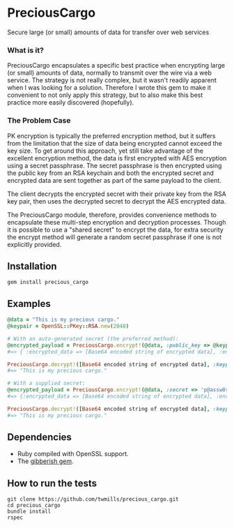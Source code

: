 # PreciousCargo

Secure large (or small) amounts of data for transfer over web services

### What is it?

PreciousCargo encapsulates a specific best practice when encrypting large (or small) amounts of data, normally to transmit over the wire via a web service. The strategy is not really complex, but it wasn't readily apparent when I was looking for a solution. Therefore I wrote this gem to make it convenient to not only apply this strategy, but to also make this best practice more easily discovered (hopefully).

### The Problem Case

PK encryption is typically the preferred encryption method, but it suffers from the limitation that the size of data being encrypted cannot exceed the key size. To get around this approach, yet still take advantage of the excellent encryption method, the data is first encrypted with AES encryption using a secret passphrase. The secret passphrase is then encrypted using the public key from an RSA keychain and both the encrypted secret and encrypted data are sent together as part of the same payload to the client.

The client decrypts the encrypted secret with their private key from the RSA key pair, then uses the decrypted secret to decrypt the AES encrypted data.

The PreciousCargo module, therefore, provides convenience methods to encapsulate these multi-step encryption and decryption processes. Though it is possible to use a "shared secret" to encrypt the data, for extra security the encrypt method will generate a random secret passphrase if one is not explicitly provided.

## Installation

    gem install precious_cargo

## Examples

```ruby
@data = "This is my precious cargo."
@keypair = OpenSSL::PKey::RSA.new(2048)

# With an auto-generated secret (the preferred method):
@encrypted_payload = PreciousCargo.encrypt!(@data, :public_key => @keypair.public_key)
#=> { :encrypted_data => [Base64 encoded string of encrypted data], :encrypted_secret => [Base64 encoded string of the encrypted secret] }

PreciousCargo.decrypt!([Base64 encoded string of encrypted data], :keypair => @keypair, :encrypted_secret => [Base64 encoded string of the encrypted secret])
#=> "This is my precious cargo."

# With a supplied secret:
@encrypted_payload = PreciousCargo.encrypt!(@data, :secret => 'p@assw0rD', :public_key => @keypair.public_key)
#=> {:encrypted_data => [Base64 encoded string of encrypted data], :encrypted_secret => [Base64 encoded string of the encrypted secret]}

PreciousCargo.decrypt!([Base64 encoded string of encrypted data], :keypair => @keypair, :encrypted_secret => [Base64 encoded string of the encrypted secret])
#=> "This is my precious cargo."
```

## Dependencies

* Ruby compiled with OpenSSL support.
* The [gibberish gem](https://github.com/mdp/gibberish/).

## How to run the tests

    git clone https://github.com/twmills/precious_cargo.git
    cd precious_cargo
    bundle install
    rspec